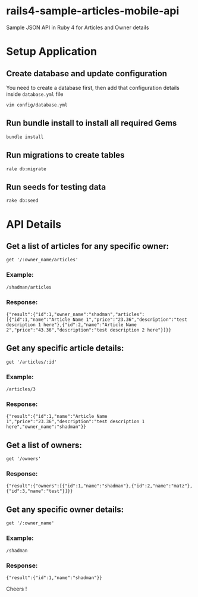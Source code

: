 # rails4-sample-articles-mobile-api

Sample JSON API in Ruby 4 for Articles and Owner details


# Setup Application

## Create database and update configuration

You need to create a database first, then add that configuration details inside `database.yml` file

	vim config/database.yml


## Run bundle install to install all required Gems

	bundle install

## Run migrations to create tables

	rale db:migrate

## Run seeds for testing data

	rake db:seed

# API Details

## Get a list of articles for any specific owner:

	get '/:owner_name/articles'

### Example:

	/shadman/articles

### Response:
	
	{"result":{"id":1,"owner_name":"shadman","articles":[{"id":1,"name":"Article Name 1","price":"23.36","description":"test description 1 here"},{"id":2,"name":"Article Name 2","price":"43.36","description":"test description 2 here"}]}}


## Get any specific article details:

	get '/articles/:id'

### Example:

	/articles/3
	
### Response:

	{"result":{"id":1,"name":"Article Name 1","price":"23.36","description":"test description 1 here","owner_name":"shadman"}}


## Get a list of owners:

	get '/owners'

### Response:

	{"result":{"owners":[{"id":1,"name":"shadman"},{"id":2,"name":"matz"},{"id":3,"name":"test"}]}}


## Get any specific owner details:

	get '/:owner_name'

### Example:

	/shadman
	
### Response:

	{"result":{"id":1,"name":"shadman"}}


Cheers !